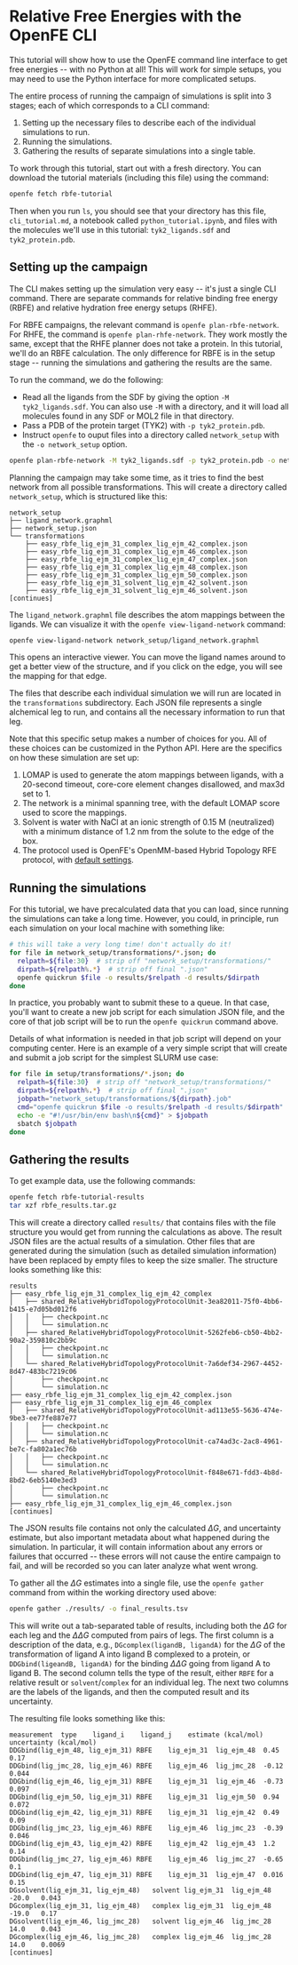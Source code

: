 # Relative Free Energies with the OpenFE CLI

This tutorial will show how to use the OpenFE command line interface to get
free energies -- with no Python at all! This will work for simple setups, you
may need to use the Python interface for more complicated setups.

The entire process of running the campaign of simulations is split into 3
stages; each of which corresponds to a CLI command:

1. Setting up the necessary files to describe each of the individual
   simulations to run.
2. Running the simulations.
3. Gathering the results of separate simulations into a single table.

To work through this tutorial, start out with a fresh directory. You can download the tutorial materials (including this file) using the command:

```bash
openfe fetch rbfe-tutorial
```

Then when you run `ls`, you should see that your directory has this file,
`cli_tutorial.md`, a notebook called `python_tutorial.ipynb`, and files with
the molecules we'll use in this tutorial: `tyk2_ligands.sdf` and
`tyk2_protein.pdb`.

## Setting up the campaign

The CLI makes setting up the simulation very easy -- it's just a single CLI
command. There are separate commands for relative binding free energy (RBFE)
and relative hydration free energy setups (RHFE).

For RBFE campaigns, the relevant command is `openfe plan-rbfe-network`. For
RHFE, the command is `openfe plan-rhfe-network`. They work mostly the same,
except that the RHFE planner does not take a protein. In this tutorial, we'll
do an RBFE calculation. The only difference for RBFE is in the setup stage --
running the simulations and gathering the results are the same.

To run the command, we do the following:
  * Read all the ligands from the SDF by giving
    the option `-M tyk2_ligands.sdf`. You can also use `-M` with a directory, and
    it will load all molecules found in any SDF or MOL2 file in that directory.
  * Pass a PDB of the protein target (TYK2) with `-p tyk2_protein.pdb`.
  * Instruct `openfe` to ouput files into a directory called `network_setup`
    with the `-o network_setup` option.

```bash
openfe plan-rbfe-network -M tyk2_ligands.sdf -p tyk2_protein.pdb -o network_setup
```

Planning the campaign may take some time, as it tries to find the best
network from all possible transformations. This will create a directory called
`network_setup`, which is structured like this:

<!-- top lines from `tree network_setup` -->

```text
network_setup
├── ligand_network.graphml
├── network_setup.json
└── transformations
    ├── easy_rbfe_lig_ejm_31_complex_lig_ejm_42_complex.json
    ├── easy_rbfe_lig_ejm_31_complex_lig_ejm_46_complex.json
    ├── easy_rbfe_lig_ejm_31_complex_lig_ejm_47_complex.json
    ├── easy_rbfe_lig_ejm_31_complex_lig_ejm_48_complex.json
    ├── easy_rbfe_lig_ejm_31_complex_lig_ejm_50_complex.json
    ├── easy_rbfe_lig_ejm_31_solvent_lig_ejm_42_solvent.json
    ├── easy_rbfe_lig_ejm_31_solvent_lig_ejm_46_solvent.json
[continues]
```

The `ligand_network.graphml` file describes the atom mappings between the
ligands. We can visualize it with the `openfe view-ligand-network` command:

```bash
openfe view-ligand-network network_setup/ligand_network.graphml
```

This opens an interactive viewer. You can move the ligand names around to get a
better view of the structure, and if you click on the edge, you will see the
mapping for that edge.

The files that describe each individual simulation we will run are located in the
`transformations` subdirectory. Each JSON file represents a single alchemical leg to run,
and contains all the necessary information to run that leg.

Note that this specific setup makes a number of choices for you. All of
these choices can be customized in the Python API. Here are the specifics on
how these simulation are set up:

1. LOMAP is used to generate the atom mappings between ligands, with a
   20-second timeout, core-core element changes disallowed, and max3d set to 1.
2. The network is a minimal spanning tree, with the default LOMAP score used to
   score the mappings.
3. Solvent is water with NaCl at an ionic strength of 0.15 M (neutralized) with a
   minimum distance of 1.2 nm from the solute to the edge of the box.
4. The protocol used is OpenFE's OpenMM-based Hybrid Topology RFE protocol, with [default settings](https://docs.openfree.energy/en/stable/reference/api/openmm_rfe.html#protocol-settings).


## Running the simulations

For this tutorial, we have precalculated data that you can load, since
running the simulations can take a long time. However, you could, in principle,
run each simulation on your local machine with something like:

```bash
# this will take a very long time! don't actually do it!
for file in network_setup/transformations/*.json; do
  relpath=${file:30}  # strip off "network_setup/transformations/"
  dirpath=${relpath%.*}  # strip off final ".json"
  openfe quickrun $file -o results/$relpath -d results/$dirpath
done
```

In practice, you probably want to submit these to a queue. In that case, you'll
want to create a new job script for each simulation JSON file, and the core of
that job script will be to run the `openfe quickrun` command above.

Details of what information is needed in that job script will depend on your
computing center. Here is an example of a very simple script that will create
and submit a job script for the simplest SLURM use case:

```bash
for file in setup/transformations/*.json; do
  relpath=${file:30}  # strip off "network_setup/transformations/"
  dirpath=${relpath%.*}  # strip off final ".json"
  jobpath="network_setup/transformations/${dirpath}.job"
  cmd="openfe quickrun $file -o results/$relpath -d results/$dirpath"
  echo -e "#!/usr/bin/env bash\n${cmd}" > $jobpath
  sbatch $jobpath
done
```

## Gathering the results

To get example data, use the following commands:

```bash
openfe fetch rbfe-tutorial-results
tar xzf rbfe_results.tar.gz
```

This will create a directory called `results/` that contains files with the file
structure you would get from running the calculations as above. The result JSON
files are the actual results of a simulation. Other files that are generated
during the simulation (such as detailed simulation information) have been
replaced by empty files to keep the size smaller. The structure looks something
like this:

<!-- take the top lines from `tree results` -->

```text
results
├── easy_rbfe_lig_ejm_31_complex_lig_ejm_42_complex
│   ├── shared_RelativeHybridTopologyProtocolUnit-3ea82011-75f0-4bb6-b415-e7d05bd012f6
│   │   ├── checkpoint.nc
│   │   └── simulation.nc
│   ├── shared_RelativeHybridTopologyProtocolUnit-5262feb6-cb50-4bb2-90a2-359810c2bb9c
│   │   ├── checkpoint.nc
│   │   └── simulation.nc
│   └── shared_RelativeHybridTopologyProtocolUnit-7a6def34-2967-4452-8d47-483bc7219c06
│       ├── checkpoint.nc
│       └── simulation.nc
├── easy_rbfe_lig_ejm_31_complex_lig_ejm_42_complex.json
├── easy_rbfe_lig_ejm_31_complex_lig_ejm_46_complex
│   ├── shared_RelativeHybridTopologyProtocolUnit-ad113e55-5636-474e-9be3-ee77fe887e77
│   │   ├── checkpoint.nc
│   │   └── simulation.nc
│   ├── shared_RelativeHybridTopologyProtocolUnit-ca74ad3c-2ac8-4961-be7c-fa802a1ec76b
│   │   ├── checkpoint.nc
│   │   └── simulation.nc
│   └── shared_RelativeHybridTopologyProtocolUnit-f848e671-fdd3-4b8d-8bd2-6eb5140e3ed3
│       ├── checkpoint.nc
│       └── simulation.nc
├── easy_rbfe_lig_ejm_31_complex_lig_ejm_46_complex.json
[continues]
```

The JSON results file contains not only the calculated $\Delta G$, and
uncertainty estimate, but also important metadata about what happened during
the simulation. In particular, it will contain information about any errors or
failures that occurred -- these errors will not cause the entire campaign to
fail, and will be recorded so you can later analyze what went wrong.

To gather all the $\Delta G$ estimates into a single file, use the `openfe
gather` command from within the working directory used above:

```bash
openfe gather ./results/ -o final_results.tsv
```

This will write out a tab-separated table of results, including both the
$\Delta G$ for each leg and the $\Delta\Delta G$ computed from pairs of legs.
The first column is a description of the data, e.g., `DGcomplex(ligandB,
ligandA)` for the $\Delta G$ of the transformation of ligand
A into ligand B complexed to a protein, or `DDGbind(ligeandB, ligandA)` for the binding
$\Delta\Delta G$ going from ligand A to ligand B. The second column tells the type of
the result, either `RBFE` for a relative result or `solvent`/`complex` for an
individual leg. The next two columns are the labels of the ligands, and then
the computed result and its uncertainty.

The resulting file looks something like this:

<!-- take top lines from `cat final_results.tsv` -->

```text
measurement  type    ligand_i    ligand_j    estimate (kcal/mol) uncertainty (kcal/mol)
DDGbind(lig_ejm_48, lig_ejm_31) RBFE    lig_ejm_31  lig_ejm_48  0.45    0.17
DDGbind(lig_jmc_28, lig_ejm_46) RBFE    lig_ejm_46  lig_jmc_28  -0.12   0.044
DDGbind(lig_ejm_46, lig_ejm_31) RBFE    lig_ejm_31  lig_ejm_46  -0.73   0.097
DDGbind(lig_ejm_50, lig_ejm_31) RBFE    lig_ejm_31  lig_ejm_50  0.94    0.072
DDGbind(lig_ejm_42, lig_ejm_31) RBFE    lig_ejm_31  lig_ejm_42  0.49    0.09
DDGbind(lig_jmc_23, lig_ejm_46) RBFE    lig_ejm_46  lig_jmc_23  -0.39   0.046
DDGbind(lig_ejm_43, lig_ejm_42) RBFE    lig_ejm_42  lig_ejm_43  1.2 0.14
DDGbind(lig_jmc_27, lig_ejm_46) RBFE    lig_ejm_46  lig_jmc_27  -0.65   0.1
DDGbind(lig_ejm_47, lig_ejm_31) RBFE    lig_ejm_31  lig_ejm_47  0.016   0.15
DGsolvent(lig_ejm_31, lig_ejm_48)   solvent lig_ejm_31  lig_ejm_48  -20.0   0.043
DGcomplex(lig_ejm_31, lig_ejm_48)   complex lig_ejm_31  lig_ejm_48  -19.0   0.17
DGsolvent(lig_ejm_46, lig_jmc_28)   solvent lig_ejm_46  lig_jmc_28  14.0    0.043
DGcomplex(lig_ejm_46, lig_jmc_28)   complex lig_ejm_46  lig_jmc_28  14.0    0.0069
[continues]
```
